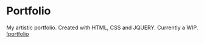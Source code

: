 # Portfolio
My artistic portfolio. Created with HTML, CSS and JQUERY. Currently a WIP.
[!portfolio](http://i.imgur.com/dyv52q2.png "Screenshot of portfolio")
